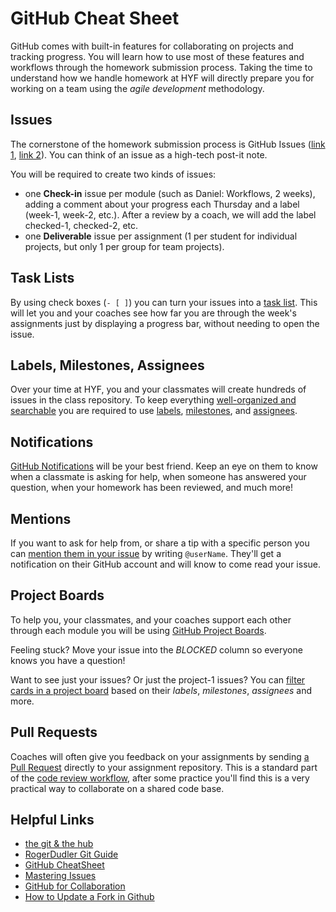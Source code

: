 # GitHub Cheat Sheet

GitHub comes with built-in features for collaborating on projects and tracking
progress. You will learn how to use most of these features and workflows through
the homework submission process. Taking the time to understand how we handle
homework at HYF will directly prepare you for working on a team using the _agile
development_ methodology.

## Issues

The cornerstone of the homework submission process is GitHub Issues
\([link 1](https://help.github.com/en/github/managing-your-work-on-github/about-issues),
[link 2](https://guides.github.com/features/issues/)\). You can think of an
issue as a high-tech post-it note. 

You will be required to create two kinds of issues: 
- one **Check-in** issue per module (such as Daniel: Workflows, 2 weeks), adding a comment about your progress each Thursday and a label (week-1, week-2, etc.). After a review by a coach, we will add the label checked-1, checked-2, etc.
- one **Deliverable** issue per assignment (1 per student for individual projects, but only 1 per group for team projects).

## Task Lists

By using check boxes \(`- [ ]`\) you can turn your issues into a
[task list](https://help.github.com/en/github/managing-your-work-on-github/about-task-lists).
This will let you and your coaches see how far you are through the week's
assignments just by displaying a progress bar, without needing to open the
issue.

## Labels, Milestones, Assignees

Over your time at HYF, you and your classmates will create hundreds of issues in
the class repository. To keep everything
[well-organized and searchable](https://help.github.com/en/enterprise/2.20/user/github/managing-your-work-on-github/filtering-issues-and-pull-requests)
you are required to use
[labels](https://help.github.com/en/github/managing-your-work-on-github/labeling-issues-and-pull-requests),
[milestones](https://help.github.com/en/github/managing-your-work-on-github/tracking-the-progress-of-your-work-with-milestones),
and
[assignees](https://help.github.com/en/github/managing-your-work-on-github/assigning-issues-and-pull-requests-to-other-github-users).

## Notifications

[GitHub Notifications](https://help.github.com/en/github/managing-subscriptions-and-notifications-on-github/about-notifications)
will be your best friend. Keep an eye on them to know when a classmate is asking
for help, when someone has answered your question, when your homework has been
reviewed, and much more!

## Mentions

If you want to ask for help from, or share a tip with a specific person you can
[mention them in your issue](https://github.blog/2011-03-23-mention-somebody-they-re-notified/)
by writing `@userName`. They'll get a notification on their GitHub account and
will know to come read your issue.

## Project Boards

To help you, your classmates, and your coaches support each other through each
module you will be using
[GitHub Project Boards](https://help.github.com/en/github/managing-your-work-on-github/tracking-the-progress-of-your-work-with-project-boards).

Feeling stuck? Move your issue into the _BLOCKED_ column so everyone knows you
have a question!

Want to see just your issues? Or just the project-1 issues? You can
[filter cards in a project board](https://help.github.com/en/github/managing-your-work-on-github/filtering-cards-on-a-project-board)
based on their _labels_, _milestones_, _assignees_ and more.

## Pull Requests

Coaches will often give you feedback on your assignments by sending
[a Pull Request](https://help.github.com/en/github/collaborating-with-issues-and-pull-requests/about-pull-requests)
directly to your assignment repository. This is a standard part of the
[code review workflow](https://github.com/features/code-review/), after some
practice you'll find this is a very practical way to collaborate on a shared
code base.

## Helpful Links

- [the git & the hub](https://www.howtogeek.com/180167/htg-explains-what-is-github-and-what-do-geeks-use-it-for/)
- [RogerDudler Git Guide](http://rogerdudler.github.com/git-guide)
- [GitHub CheatSheet](https://github.com/tiimgreen/github-cheat-sheet)
- [Mastering Issues](https://guides.github.com/features/issues/)
- [GitHub for Collaboration](https://mozilla.github.io/open-leadership-training-series/articles/github-for-collaboration/)
- [How to Update a Fork in Github](https://rick.cogley.info/post/update-your-forked-repository-directly-on-github/)
